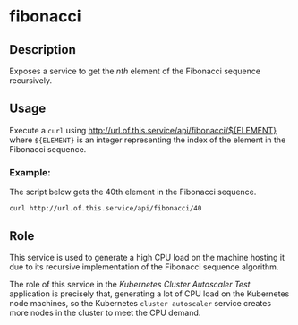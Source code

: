# fibonacci

## Description

Exposes a service to get the *nth* element of the Fibonacci sequence recursively. 

## Usage

Execute a `curl` using http://url.of.this.service/api/fibonacci/${ELEMENT} where `${ELEMENT}` is an integer representing the index of the element in the Fibonacci sequence.

### Example:

The script below gets the 40th element in the Fibonacci sequence.

```
curl http://url.of.this.service/api/fibonacci/40
```

## Role

This service is used to generate a high CPU load on the machine hosting it due to its recursive implementation of the Fibonacci sequence algorithm. 

The role of this service in the _Kubernetes Cluster Autoscaler Test_ application is precisely that, generating a lot of CPU load on the Kubernetes node machines, so the Kubernetes `cluster autoscaler` service creates more nodes in the cluster to meet the CPU demand. 